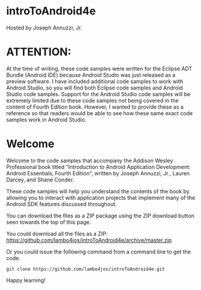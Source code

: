introToAndroid4e
========

Hosted by Joseph Annuzzi, Jr.

ATTENTION:
========

At the time of writing, these code samples were written for the Eclipse ADT Bundle (Android IDE) because Android Studio was just released as a preview software.  I have included additional code samples to work with Android Studio, so you will find both Eclipse code samples and Android Studio code samples.  Support for the Android Studio code samples will be extremely limited due to these code samples not being covered in the content of Fourth Edition book.  However, I wanted to provide these as a reference so that readers would be able to see how these same exact code samples work in Android Studio.

Welcome
========

Welcome to the code samples that accompany the Addison Wesley Professional book titled "Introduction to Android Application Development: Android Essentials, Fourth Edition", written by Joseph Annuzzi, Jr., Lauren Darcey, and Shane Conder.

These code samples will help you understand the contents of the book by allowing you to interact with application projects that implement many of the Android SDK features discussed throughout.

You can download the files as a ZIP package using the ZIP download button seen towards the top of this page.

You could download all the files as a ZIP: https://github.com/lambo4jos/introToAndroid4e/archive/master.zip

Or you could issue the following command from a command line to get the code.

`git clone https://github.com/lambo4jos/introToAndroid4e.git`

Happy learning!